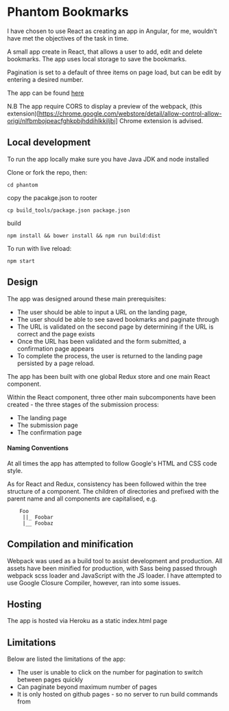 # Phantom Bookmarks

I have chosen to use React as creating an app in Angular, for me, wouldn't have met the objectives of the task in time.

A small app create in React, that allows a user to add, edit and delete bookmarks. The app uses local storage to save the bookmarks.

Pagination is set to a default of three items on page load, but can be edit by entering a desired number.

The app can be found [here](https://mysterious-bastion-41371.herokuapp.com/)

N.B The app require CORS to display a preview of the webpack, (this extension)[https://chrome.google.com/webstore/detail/allow-control-allow-origi/nlfbmbojpeacfghkpbjhddihlkkiljbi] Chrome extension is advised.

## Local development
To run the app locally make sure you have Java JDK and node installed

Clone or fork the repo, then:

`cd phantom`

copy the pacakge.json to rooter

`cp build_tools/package.json package.json`

build

`npm install && bower install && npm run build:dist`

To run with live reload:

`npm start`

## Design

The app was designed around these main prerequisites:

- The user should be able to input a URL on the landing page,
- The user should be able to see saved bookmarks and paginate through
- The URL is validated on the second page by determining if the URL is correct and the page exists
- Once the URL has been validated and the form submitted, a confirmation page appears
- To complete the process, the user is returned to the landing page persisted by a page reload.

The app has been built with one global Redux store and one main React component.

Within the React component, three other main subcomponents have been created - the three stages of the submission process:

- The landing page
- The submission page
- The confirmation page

#### Naming Conventions

At all times the app has attempted to follow Google's HTML and CSS code style.

As for React and Redux, consistency has been followed within the tree structure of a component. The children of directories and prefixed with the parent name and all components are capitalised, e.g.

		Foo
		 ||_ Foobar
		 |__ Foobaz


## Compilation and minification
Webpack was used as a build tool to assist development and production. All assets have been minified for production, with Sass being passed through webpack scss loader and JavaScript with the JS loader. I have attempted to use Google Closure Compiler, however, ran into some issues.

## Hosting
The app is hosted via Heroku as a static index.html page

## Limitations

Below are listed the limitations of the app:

- The user is unable to click on the number for pagination to switch between pages quickly
- Can paginate beyond maximum number of pages
- It is only hosted on github pages - so no server to run build commands from
